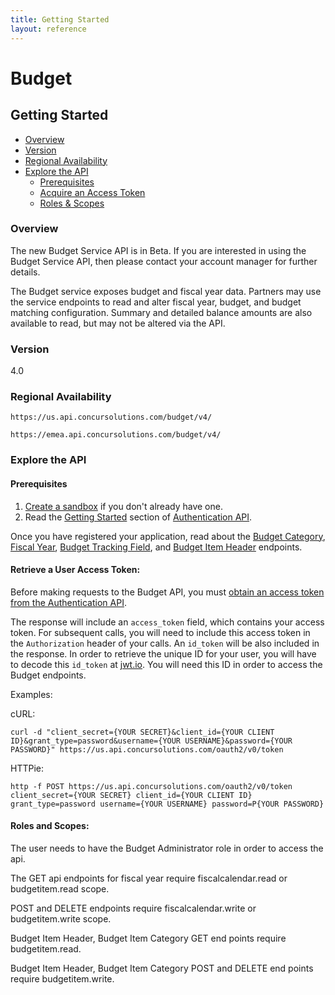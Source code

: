 ```yaml
---
title: Getting Started
layout: reference
---
```


# Budget

## Getting Started

- [Overview](#overview)
- [Version](#version)
- [Regional Availability](#regional-availability)
- [Explore the API](#explore-the-api)
  - [Prerequisites](#prerequisites)
  - [Acquire an Access Token](#retrieve-a-user-access-token)
  - [Roles & Scopes](#roles-and-scopes)

### Overview

The new Budget Service API is in Beta. If you are interested in using the Budget Service API, then please contact your account manager for further details. 

The Budget service exposes budget and fiscal year data.  Partners may use the service endpoints to read and alter fiscal year, budget, and budget matching configuration.
Summary and detailed balance amounts are also available to read, but may not be altered via the API.

### Version
4.0  

### Regional Availability

```
https://us.api.concursolutions.com/budget/v4/
```

```
https://emea.api.concursolutions.com/budget/v4/
```

### Explore the API

#### Prerequisites

1. [Create a sandbox](https://developer.concur.com/manage-apps/register.html) if you don't already have one.
2. Read the [Getting Started](https://developer.concur.com/api-reference/authentication/getting-started.html) section of [Authentication API](https://developer.concur.com/api-reference/authentication/apidoc.html).

Once you have registered your application, read about the [Budget Category](/api-reference/budget/budget-category.html), [Fiscal Year](/api-reference/budget/fiscal-year.html), [Budget Tracking Field](/api-reference/budget/cost-object.html), and [Budget Item Header](/api-reference/budget/budget-header.html) endpoints.

#### Retrieve a User Access Token:

Before making requests to the Budget API, you must [obtain an access token from the Authentication API](https://developer.concur.com/api-reference/authentication/getting-started.html).

The response will include an `access_token` field, which contains your access token. For subsequent calls, you will need to include this access token in the `Authorization` header of your calls. An `id_token` will be also included in the response. In order to retrieve the unique ID for your user, you will have to decode this `id_token` at [jwt.io](https://jwt.io/). You will need this ID in order to access the Budget endpoints.

Examples:

cURL:

```shell
curl -d "client_secret={YOUR SECRET}&client_id={YOUR CLIENT ID}&grant_type=password&username={YOUR USERNAME}&password={YOUR PASSWORD}" https://us.api.concursolutions.com/oauth2/v0/token
```

HTTPie:

```shell
http -f POST https://us.api.concursolutions.com/oauth2/v0/token client_secret={YOUR SECRET} client_id={YOUR CLIENT ID} grant_type=password username={YOUR USERNAME} password=P{YOUR PASSWORD}
```

#### Roles and Scopes:

The user needs to have the Budget Administrator role in order to access the api. 

The GET api endpoints for fiscal year require fiscalcalendar.read or budgetitem.read scope.

POST and DELETE endpoints require fiscalcalendar.write or budgetitem.write scope.

Budget Item Header, Budget Item Category GET end points require budgetitem.read.
 
Budget Item Header, Budget Item Category POST and DELETE end points require budgetitem.write. 
